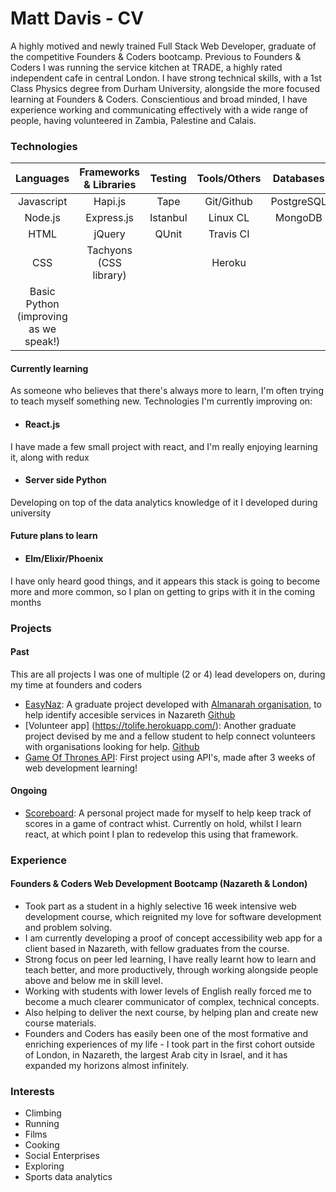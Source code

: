 # Matt Davis - CV

A highly motived and newly trained Full Stack Web Developer, graduate of the  competitive Founders & Coders bootcamp. Previous to Founders & Coders I was running the service kitchen at TRADE, a highly rated independent cafe in central London. I have strong technical skills, with a 1st Class Physics degree from Durham University, alongside the more focused learning at Founders & Coders. Conscientious and broad minded, I have experience working and communicating effectively with a wide range of people, having volunteered in Zambia, Palestine and Calais.

### Technologies


| Languages | Frameworks & Libraries | Testing   | Tools/Others | Databases |
|:---------:|:--------------------:|:---------:|:------------:|:---------:|
| Javascript| Hapi.js| Tape| Git/Github|PostgreSQL|
| Node.js | Express.js| Istanbul | Linux CL  | MongoDB   |
| HTML |jQuery|QUnit|Travis CI||
|CSS| Tachyons (CSS library)||Heroku||
|Basic Python (improving as we speak!)|

#### Currently learning

As someone who believes that there's always more to learn, I'm often trying to teach myself something new. Technologies I'm currently improving on:

- #### React.js
I have made a few small project with react, and I'm really enjoying learning it, along with redux
- #### Server side Python
Developing on top of the data analytics knowledge of it I developed during university

#### Future plans to learn

- #### Elm/Elixir/Phoenix
I have only heard good things, and it appears this stack is going to become more and more common, so I plan on getting to grips with it in the coming months

### Projects

#### Past
This are all projects I was one of multiple (2 or 4) lead developers on, during my time at founders and coders

- [EasyNaz](https://easynaz.herokuapp.com/): A graduate project developed with [Almanarah organisation](http://www.almanarah.org/eng/), to help identify accesible services in Nazareth [Github](https://github.com/FACN1/easyNaz)
- [Volunteer app] (https://tolife.herokuapp.com/): Another graduate project devised by me and a fellow student to help connect volunteers with organisations looking for help. [Github](https://github.com/FACN1/VolunteerApp)
- [Game Of Thrones API](https://github.com/FACN1/week3-javiasy): First project using API's, made after 3 weeks of web development learning!

#### Ongoing
- [Scoreboard](https://m4v15.github.io/CSB/public/index.html): A personal project made for myself to help keep track of scores in a game of contract whist. Currently on hold, whilst I learn react, at which point I plan to redevelop this using that framework.

### Experience

#### Founders & Coders Web Development Bootcamp (Nazareth & London)
- Took part as a student in a highly selective 16 week intensive web development course, which reignited my love for software development and problem solving.
- I am currently developing a proof of concept accessibility web app for a client based in Nazareth, with fellow graduates from the course.
- Strong focus on peer led learning, I have really learnt how to learn and teach better, and more productively, through
working alongside people above and below me in skill level.
- Working with students with lower levels of English really forced me to become a much clearer communicator of
complex, technical concepts.
- Also helping to deliver the next course, by helping plan and create new course materials.
- Founders and Coders has easily been one of the most formative and enriching experiences of my life - I took part in
the first cohort outside of London, in Nazareth, the largest Arab city in Israel, and it has expanded my horizons almost infinitely.

### Interests
* Climbing
* Running
* Films
* Cooking
* Social Enterprises
* Exploring
* Sports data analytics
